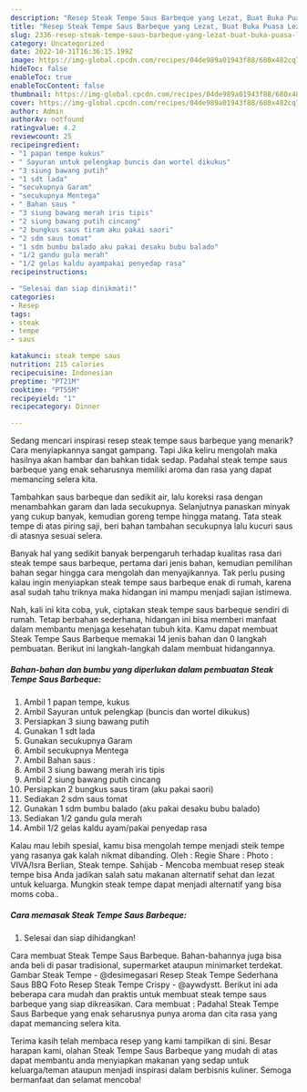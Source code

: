 ```yaml
---
description: "Resep Steak Tempe Saus Barbeque yang Lezat, Buat Buka Puasa Lezat"
title: "Resep Steak Tempe Saus Barbeque yang Lezat, Buat Buka Puasa Lezat"
slug: 2336-resep-steak-tempe-saus-barbeque-yang-lezat-buat-buka-puasa-lezat
category: Uncategorized
date: 2022-10-31T16:36:15.199Z
image: https://img-global.cpcdn.com/recipes/04de989a01943f88/680x482cq70/steak-tempe-saus-barbeque-foto-resep-utama.jpg
hideToc: false
enableToc: true
enableTocContent: false
thumbnail: https://img-global.cpcdn.com/recipes/04de989a01943f88/680x482cq70/steak-tempe-saus-barbeque-foto-resep-utama.jpg
cover: https://img-global.cpcdn.com/recipes/04de989a01943f88/680x482cq70/steak-tempe-saus-barbeque-foto-resep-utama.jpg
author: Admin
authorAv: notfound
ratingvalue: 4.2
reviewcount: 25
recipeingredient:
- "1 papan tempe kukus"
- " Sayuran untuk pelengkap buncis dan wortel dikukus"
- "3 siung bawang putih"
- "1 sdt lada"
- "secukupnya Garam"
- "secukupnya Mentega"
- " Bahan saus "
- "3 siung bawang merah iris tipis"
- "2 siung bawang putih cincang"
- "2 bungkus saus tiram aku pakai saori"
- "2 sdm saus tomat"
- "1 sdm bumbu balado aku pakai desaku bubu balado"
- "1/2 gandu gula merah"
- "1/2 gelas kaldu ayampakai penyedap rasa"
recipeinstructions:

- "Selesai dan siap dinikmati!"
categories:
- Resep
tags:
- steak
- tempe
- saus

katakunci: steak tempe saus 
nutrition: 215 calories
recipecuisine: Indonesian
preptime: "PT21M"
cooktime: "PT55M"
recipeyield: "1"
recipecategory: Dinner

---
```



Sedang mencari inspirasi resep steak tempe saus barbeque yang menarik? Cara menyiapkannya sangat gampang. Tapi Jika keliru mengolah maka hasilnya akan hambar dan bahkan tidak sedap. Padahal steak tempe saus barbeque yang enak seharusnya memiliki aroma dan rasa yang dapat memancing selera kita.


Tambahkan saus barbeque dan sedikit air, lalu koreksi rasa dengan menambahkan garam dan lada secukupnya. Selanjutnya panaskan minyak yang cukup banyak, kemudian goreng tempe hingga matang. Tata steak tempe di atas piring saji, beri bahan tambahan secukupnya lalu kucuri saus di atasnya sesuai selera.

Banyak hal yang sedikit banyak berpengaruh terhadap kualitas rasa dari steak tempe saus barbeque, pertama dari jenis bahan, kemudian pemilihan bahan segar hingga cara mengolah dan menyajikannya. Tak perlu pusing kalau ingin menyiapkan steak tempe saus barbeque enak di rumah, karena asal sudah tahu triknya maka hidangan ini mampu menjadi sajian istimewa.


Nah, kali ini kita coba, yuk, ciptakan steak tempe saus barbeque sendiri di rumah. Tetap berbahan sederhana, hidangan ini bisa memberi manfaat dalam membantu menjaga kesehatan tubuh kita. Kamu dapat membuat Steak Tempe Saus Barbeque memakai 14 jenis bahan dan 0 langkah pembuatan. Berikut ini langkah-langkah dalam membuat hidangannya.

<!--inarticleads1-->

##### Bahan-bahan dan bumbu yang diperlukan dalam pembuatan Steak Tempe Saus Barbeque:

1. Ambil 1 papan tempe, kukus
1. Ambil  Sayuran untuk pelengkap (buncis dan wortel dikukus)
1. Persiapkan 3 siung bawang putih
1. Gunakan 1 sdt lada
1. Gunakan secukupnya Garam
1. Ambil secukupnya Mentega
1. Ambil  Bahan saus :
1. Ambil 3 siung bawang merah iris tipis
1. Ambil 2 siung bawang putih cincang
1. Persiapkan 2 bungkus saus tiram (aku pakai saori)
1. Sediakan 2 sdm saus tomat
1. Gunakan 1 sdm bumbu balado (aku pakai desaku bubu balado)
1. Sediakan 1/2 gandu gula merah
1. Ambil 1/2 gelas kaldu ayam/pakai penyedap rasa


Kalau mau lebih spesial, kamu bisa mengolah tempe menjadi steik tempe yang rasanya gak kalah nikmat dibanding. Oleh : Regie Share : Photo : VIVA/Isra Berlian, Steak tempe. Sahijab - Mencoba membuat resep steak tempe bisa Anda jadikan salah satu makanan alternatif sehat dan lezat untuk keluarga. Mungkin steak tempe dapat menjadi alternatif yang bisa moms coba.. 

<!--inarticleads2-->

##### Cara memasak Steak Tempe Saus Barbeque:


1. Selesai dan siap dihidangkan!

Cara membuat Steak Tempe Saus Barbeque. Bahan-bahannya juga bisa anda beli di pasar tradisional, supermarket ataupun minimarket terdekat. Gambar Steak Tempe - @desimegasari Resep Steak Tempe Sederhana Saus BBQ Foto Resep Steak Tempe Crispy - @aywdystt. Berikut ini ada beberapa cara mudah dan praktis untuk membuat steak tempe saus barbeque yang siap dikreasikan. Cara membuat : Padahal Steak Tempe Saus Barbeque yang enak seharusnya punya aroma dan cita rasa yang dapat memancing selera kita. 

Terima kasih telah membaca resep yang kami tampilkan di sini. Besar harapan kami, olahan Steak Tempe Saus Barbeque yang mudah di atas dapat membantu anda menyiapkan makanan yang sedap untuk keluarga/teman ataupun menjadi inspirasi dalam berbisnis kuliner. Semoga bermanfaat dan selamat mencoba!
